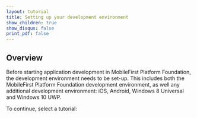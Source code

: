 ```yaml
---
layout: tutorial
title: Setting up your development environment
show_children: true
show_disqus: false
print_pdf: false
---
```

## Overview
Before starting application development in MobileFirst Platform Foundation, the development environment needs to be set-up. This includes both the MobileFirst Platform Foundation development environment, as well any additional development environment: iOS, Android, Windows 8 Universal and Windows 10 UWP.

To continue, select a tutorial:
